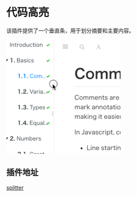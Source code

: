 # 代码高亮

该插件提供了一个垂直条，用于划分摘要和主要内容。

![splitter](../imgs/splitter.gif)

## 插件地址
[splitter](https://www.npmjs.com/package/gitbook-plugin-splitter)
